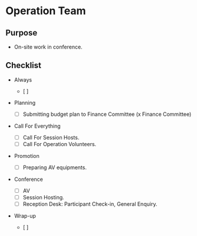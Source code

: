 # Operation Team

## Purpose

- On-site work in conference.

## Checklist 

- Always
  - [ ] 

- Planning
  - [ ] Submitting budget plan to Finance Committee (x Finance Committee)

- Call For Everything
  - [ ] Call For Session Hosts.
  - [ ] Call For Operation Volunteers.

- Promotion
  - [ ] Preparing AV equipments.

- Conference
  - [ ] AV
  - [ ] Session Hosting.
  - [ ] Reception Desk: Participant Check-in, General Enquiry.

- Wrap-up
  - [ ] 

